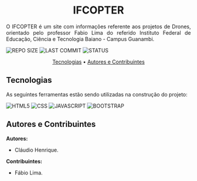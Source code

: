 <h1 align="center">IFCOPTER</h1>

<p align="justify">O IFCOPTER é um site com informações referente aos projetos de Drones, orientado pelo professor Fabio Lima do referido Instituto Federal de Educação, Ciência e Tecnologia Baiano - Campus Guanambi.</p>

![REPO SIZE](https://img.shields.io/github/repo-size/claudiohenriquefds/ifcopter?color=0D1117&label=Repo%20Size&style=flat-square&labelColor=0D1117)
![LAST COMMIT](https://img.shields.io/github/last-commit/claudiohenriquefds/ifcopter?color=0D1117&label=Last%20Commit&style=flat-square&labelColor=0D1117)
![STATUS](https://img.shields.io/badge/Done-0D1117?style=flat-square&label=Status&Color=white&labelColor=0D1117)

<p align="center">
  <a href="#technologies">Tecnologias</a> •
  <a href="#authors">Autores e Contribuintes</a>
</p>


<h2 id="technologies">Tecnologias</h2>

As seguintes ferramentas estão sendo utilizadas na construção do projeto:

![HTML5](https://img.shields.io/badge/html%205-0D1117?style=for-the-badge&logo=html5&logoColor=white&labelColor=E34F26)
![CSS](https://img.shields.io/badge/css%203-0D1117?style=for-the-badge&logo=css3&logoColor=white&labelColor=E34F26)
![JAVASCRIPT](https://img.shields.io/badge/javascript%20-0D1117?style=for-the-badge&logo=javascript&logoColor=white&labelColor=E34F26)
![BOOTSTRAP](https://img.shields.io/badge/bootstrap%20-0D1117?style=for-the-badge&logo=bootstrap&logoColor=white&labelColor=E34F26)

<h2 id="authors">Autores e Contribuintes</h2>

**Autores:**

- Cláudio Henrique.

**Contribuintes:**

- Fábio Lima.
